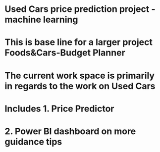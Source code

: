 # Used Cars price prediction project - machine learning
# This is base line for a larger project Foods&Cars-Budget Planner
# The current work space is primarily in regards to the work on Used Cars
# Includes 1. Price Predictor
#           2. Power BI dashboard on more guidance tips